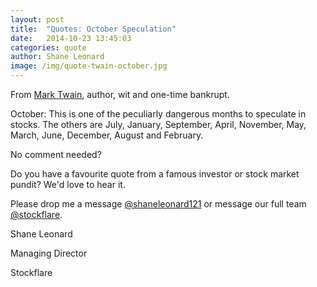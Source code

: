 ```yaml
---
layout: post
title:  "Quotes: October Speculation"
date:   2014-10-23 13:45:03
categories: quote
author: Shane Leonard
image: /img/quote-twain-october.jpg
---
```


From [Mark Twain](http://en.wikipedia.org/wiki/Mark_Twain), author, wit and one-time bankrupt.

October: This is one of the peculiarly dangerous months to speculate in stocks. The others are July, January, September, April, November, May, March, June, December, August and February.

No comment needed?

Do you have a favourite quote from a famous investor or stock market pundit? We'd love to hear it.

Please drop me a message [@shaneleonard121](https://twitter.com/shaneleonard121) or message our full team [@stockflare](https://twitter.com/stockflare).

Shane Leonard

Managing Director

Stockflare